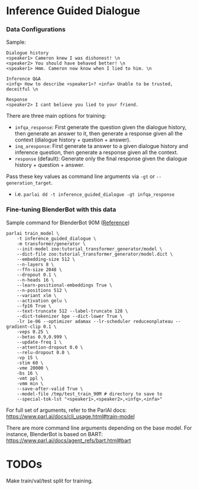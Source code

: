 # Inference Guided Dialogue 

### Data Configurations

Sample: 
```
Dialogue history 
<speaker1> Cameron knew I was dishonest! \n
<speaker2> You should have behaved better! \n
<speaker1> Hmm. Cameron now know when I lied to him. \n

Inference Q&A
<infq> How to describe <speaker1>? <infa> Unable to be trusted, deceitful \n 

Response
<speaker2> I cant believe you lied to your friend.
```

There are three main options for training: 

- `infqa_response`: First generate the question given the dialogue history, then generate an answer to it, then generate a response given all the context (dialogue history + question + answer).
- `inq_aresponse`: First generate ta answer to a given dialogue history and inference question, then generate a response given all the context. 
- `response` (default): Generate only the final response given the dialogue history + question + answer. 

Pass these key values as command line arguments via `-gt` or `--generation_target`. 
- i.e. `parlai dd -t inference_guided_dialogue -gt infqa_response` 

### Fine-tuning BlenderBot with this data

Sample command for BlenderBot 90M ([Reference](https://parl.ai/projects/recipes/))
```
parlai train_model \
    -t inference_guided_dialogue \
    -m transformer/generator \
    --init-model zoo:tutorial_transformer_generator/model \
    --dict-file zoo:tutorial_transformer_generator/model.dict \
    --embedding-size 512 \
    --n-layers 8 \
    --ffn-size 2048 \
    --dropout 0.1 \
    --n-heads 16 \
    --learn-positional-embeddings True \
    --n-positions 512 \
    --variant xlm \
    --activation gelu \
    --fp16 True \
    --text-truncate 512 --label-truncate 128 \
    --dict-tokenizer bpe --dict-lower True \
    -lr 1e-06 --optimizer adamax --lr-scheduler reduceonplateau --gradient-clip 0.1 \
    -veps 0.25 \
    --betas 0.9,0.999 \
    --update-freq 1 \
    --attention-dropout 0.0 \
    --relu-dropout 0.0 \
    -vp 15 \
    -stim 60 \
    -vme 20000 \
    -bs 16 \
    -vmt ppl \
    -vmm min \
    --save-after-valid True \
    --model-file /tmp/test_train_90M # directory to save to 
    --special-tok-lst "<speaker1>,<speaker2>,<infq>,<infa>"
```

For full set of arguments, refer to the ParlAI docs: https://www.parl.ai/docs/cli_usage.html#train-model

There are more command line arguments depending on the base model. For instance, BlenderBot is based on BART: https://www.parl.ai/docs/agent_refs/bart.html#bart 


# TODOs

Make train/val/test split for training. 